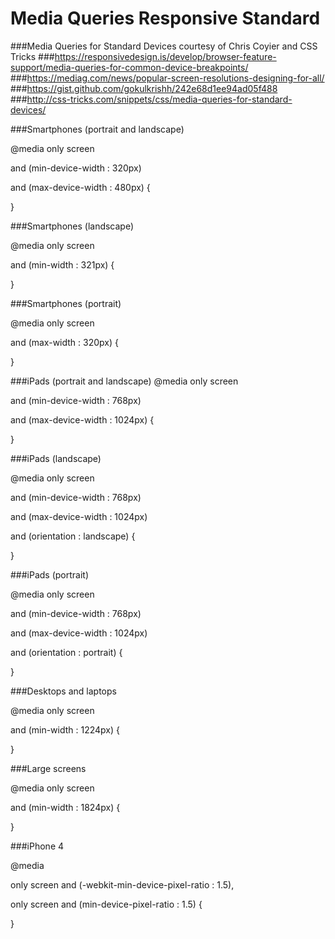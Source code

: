 # Media Queries Responsive Standard

###Media Queries for Standard Devices courtesy of Chris Coyier and CSS Tricks
###https://responsivedesign.is/develop/browser-feature-support/media-queries-for-common-device-breakpoints/
###https://mediag.com/news/popular-screen-resolutions-designing-for-all/
###https://gist.github.com/gokulkrishh/242e68d1ee94ad05f488
###http://css-tricks.com/snippets/css/media-queries-for-standard-devices/

###Smartphones (portrait and landscape)

@media only screen 

and (min-device-width : 320px) 

and (max-device-width : 480px) {


}

###Smartphones (landscape)

@media only screen 

and (min-width : 321px) {


}

###Smartphones (portrait)

@media only screen 

and (max-width : 320px) {

}

###iPads (portrait and landscape)
@media only screen 

and (min-device-width : 768px) 

and (max-device-width : 1024px) {


}

###iPads (landscape)

@media only screen 

and (min-device-width : 768px) 

and (max-device-width : 1024px) 

and (orientation : landscape) {
 
 
}

###iPads (portrait)

@media only screen 

and (min-device-width : 768px) 

and (max-device-width : 1024px) 

and (orientation : portrait) {


}

###Desktops and laptops

@media only screen 

and (min-width : 1224px) {
 
 
}

###Large screens

@media only screen 

and (min-width : 1824px) {


}

###iPhone 4

@media

only screen and (-webkit-min-device-pixel-ratio : 1.5),

only screen and (min-device-pixel-ratio : 1.5) {
 
 
}
